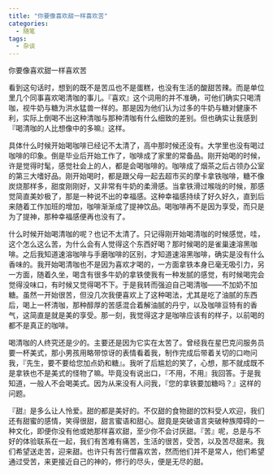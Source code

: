 ```yaml
---
title: "你要像喜欢甜一样喜欢苦"
categories:
  - 随笔
tags:
  - 杂谈
---
```

你要像喜欢甜一样喜欢苦

看到这句话时，想到的既不是苦瓜也不是蛋糕，也没有生活的酸甜苦辣。而是单位里几个同事喜欢喝清咖的事儿。『喜欢』这个词用的并不准确，可他们确实只喝清咖，视牛奶与糖为洪水猛兽一样的。那是因为他们认为过多的牛奶与糖对健康不利，实际上倒喝不出这种清咖与那种清咖有什么细致的差别。但也确实让我感到『喝清咖的人比想像中的多嘛』这样。

具体什么时候开始喝咖啡已经记不太清了，高中那时候还没有。大学里也没有喝过咖啡的印象。倒是毕业后开始工作了，咖啡成了家里的常备品。刚开始喝的时候，许是觉得时髦，感觉社会上的人，都是会喝咖啡的。咖啡成了烟茶之后占领办公室的第三大嗜好品。刚开始喝时，都是跟父母一起去超市买的摩卡拿铁咖啡，糖不像炭烧那样多，甜度刚刚好，又非常有牛奶的柔滑感。当拿铁滑过喉咙的时候，那感觉简直美妙极了，那是一种说不出的幸福感。这种幸福感持续了好久好久，直到后来随着工作加班的增加，咖啡渐渐成了提神饮品。喝咖啡再不是因为享受，而只是为了提神，那种幸福感便再也没有了。

什么时候开始喝清咖的呢？也记不太清了。只记得刚开始喝清咖的时候感觉，哇，这个怎么这么苦，为什么会有人觉得这个东西好喝？那时候喝的是雀巢速溶黑咖啡。之后我知道速溶咖啡与手磨咖啡的区别，才知道速溶黑咖啡，确实是没有什么香味的。我开始喝清咖也不是因为喜欢才喝的，一方面拿铁本身已毫无吸引力，另一方面，随着久坐，喝含有很多牛奶的拿铁使我有一种发腻的感觉，有时候喝完会觉得没味口，有时候又觉得喝不下。于是我转而强迫自己喝清咖——不加奶不加糖。虽然一开始很苦，但没几次我便喜欢上了这种喝法，尤其是吃了油腻的东西后，喝上一杯清咖，那种醇厚的苦感混合着解油腻的丹宁，以及咖啡豆特有的香气，这简直是就是美的享受。那一刻，我觉得这才是咖啡应该有的样子，以前喝的都不是真正的咖啡。

喝清咖的人终究还是少的。主要还是因为它实在太苦了。曾经我在星巴克问服务员要一杯美式，那小男孩用略带惊讶的表情看着我，制作完成后带着关切的口吻问我，『先生，要不要给您加点奶和糖』。我听了后尴尬的笑了，心想，那不就成既不是拿铁也不是美式的怪物了嘛。毕竟没有说出口，『不用，不用』我回答。于是我知道，一般人不会喝美式。因为从来没有人问我，『您的拿铁要加糖吗？』这样的问题。

『甜』是多么让人怜爱。甜的都是美好的。不仅甜的食物甜的饮料受人欢迎，我们还有甜蜜的感情，笑得很甜，甜言蜜语和甜心。甜竟是突破语言突破种族障碍的一种文化，即便你没有他或她那样喜欢甜，至少你不会讨厌甜。『苦』呢，总是与不好的体验联系在一起，我们有苦难有痛苦，生活的很苦，受苦，以及苦尽甜来。我们希望送走苦，迎来甜。也许只有苦行僧喜欢苦，然而他们并不是常人，他们希望通过受苦，来更接近自己的神的，修行的尽头，便是无尽的甜。
